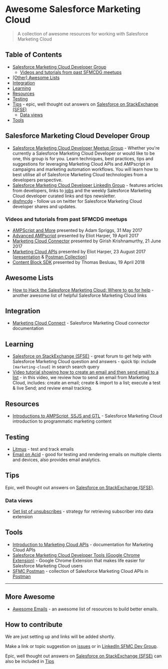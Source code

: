 # Awesome Salesforce Marketing Cloud

> A collection of awesome resources for working with Salesforce Marketing Cloud

## Table of Contents

* [Salesforce Marketing Cloud Developer Group](#salesforce-marketing-cloud-developer-group)
  * [Videos and tutorials from past SFMCDG meetups](video-and-tutorials-from-past-SFMCDG-meetups)
* [(Other) Awesome Lists](#awesome-lists)
* [Integration](#integration)
* [Learning](#learning)
* [Resources](#resources)
* [Testing](#testing)
* [Tips](#tips) - epic, well thought out answers on [Salesforce on StackExchange (SFSE)](https://salesforce.stackexchange.com/questions/tagged/marketing-cloud)
  * [Data views](#data-views)
* [Tools](#tools)

## Salesforce Marketing Cloud Developer Group

* [Salesforce Marketing Cloud Developer Meetup Group](https://www.meetup.com/Salesforce-Marketing-Cloud-Developers-Group/) - Whether you're currently a Salesforce Marketing Cloud Developer or would like to be one, this group is for you. Learn techniques, best practices, tips and suggestions for leveraging Marketing Cloud APIs and AMPscript in campaigns and marketing automation workflows. You will learn how to best utilise all of Salesforce Marketing Cloud technologies from a developers perspective.
* [Salesforce Marketing Cloud Developer LinkedIn Group](https://www.linkedin.com/groups/7059991) - features articles from developers, links to [jobs](https://www.linkedin.com/groups/7059991/jobs) and the weekly Salesforce Marketing Cloud developer curated links and tips newsletter.
* [@sfmcdg](https://twitter.com/sfmcdg) - follow us on twitter for Salesforce Marketing Cloud developer shares and updates.

### Videos and tutorials from past SFMCDG meetups

* [AMPScript and More](https://vimeo.com/219890966) presented by Adam Spriggs, 31 May 2017
* [Advanced AMPscript](https://vimeo.com/219919658) presented by Eliot Harper, 19 April 2017
* [Marketing Cloud Connector](https://vimeo.com/227015728) presented by Girish Krishnamurthy, 21 June 2017
* [Marketing Cloud APIs](https://vimeo.com/232789197) presented by Eliot Harper, 23 August 2017 [[presentation](assets/Marketing-Cloud-APIs-EliotHarper-Aug17.pdf) &amp; [Postman Collection](assets/SFMCDGMeetupAug17.postman_collection.json)]
* [Content Block SDK](https://vimeo.com/265518897) presented by Thomas Besluau, 19 April 2018

## Awesome Lists

* [How to Hack the Salesforce Marketing Cloud: Where to go for help](https://www.linkedin.com/pulse/how-hack-salesforce-marketing-cloud-where-go-help-guilda-hilaire/) - another awesome list of helpful Salesforce Marketing Cloud links

## Integration

* [Marketing Cloud Connect](http://help.marketingcloud.com/en/documentation/integrated_products__crm_and_web_analytic_solutions/marketing_cloud_connector_v5/) - Salesforce Marketing Cloud connector documentation

## Learning

* [Salesforce on StackExchange (SFSE)](https://salesforce.stackexchange.com/questions/tagged/marketing-cloud) - great forum to get help with Salesforce Marketing Cloud question and answers - quick tip: include `[marketing-cloud]` in search search query
* [Video tutorial showing how to create an email and then send email to a list](https://www.youtube.com/watch?v=halN8bpuar8) - in this video, we review how to send an email from Marketing Cloud, includes: create an email; create & import to a list; execute a test & live Send; and review email tracking.

## Resources

* [Introductions to AMPScript, SSJS and GTL](https://developer.salesforce.com/docs/atlas.en-us.mc-programmatic-content.meta/mc-programmatic-content/index.htm) - Salesforce Marketing Cloud introduction to programmatic marketing content

## Testing

* [Litmus](https://litmus.com/) - test and track emails
* [Email on Acid](https://www.emailonacid.com/) - good for testing and rendering emails on multiple clients and devices, also provides email analytics.

## Tips

Epic, well thought out answers on [Salesforce on StackExchange (SFSE)](https://salesforce.stackexchange.com/questions/tagged/marketing-cloud).

### Data views

* [Get list of unsubscribes](https://salesforce.stackexchange.com/questions/97566/exacttarget-list-of-unsubscribes-this-year) - strategy for retrieving subscriber into data extension

## Tools

* [Introduction to Marketing Cloud APIs](https://developer.salesforce.com/docs/atlas.en-us.mc-apis.meta/mc-apis/index-api.htm) - documentation for Marketing Cloud APIs
* [Salesforce Marketing Cloud Developer Tools (Google Chrome Extension)](https://markus.codes/sfmc-chrome-devtools) - Google Chrome Extension that makes life easier for Salesforce Marketing Cloud users
* [SFMC Postman](https://github.com/salesforce-marketingcloud/postman) - collection of Salesforce Marketing Cloud APIs in [Postman](https://www.getpostman.com/)

---

## More Awesome

* [Awesome Emails](https://github.com/jonathandion/awesome-emails) - an awesome list of resources to build better emails.

## How to contribute

We are just setting up and links will be added shortly.

Make a link or topic suggestion on [issues](https://github.com/sfmcdg/awesome-salesforce-marketingcloud/issues) or in [LinkedIn SFMC Dev Group](https://www.linkedin.com/groups/7059991/7059991-6308431256036134912).

Epic, well thought out answers on [Salesforce on StackExchange (SFSE)](https://salesforce.stackexchange.com/questions/tagged/marketing-cloud) can also be included in [Tips](#tips)


